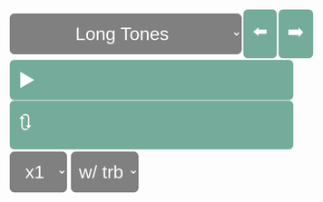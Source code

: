 <head>
    <style>
      img {
        height: auto;
        width: 100%;
        display: inline-block;
        margin-bottom: 0.5rem;
      }
      select {
        color: white;
        background-color: gray;
        font-family: arial;
        font-size: 2rem;
        border-radius: 0.5rem;
        height: 4.5rem;
        text-align: center;
        margin: 0.1rem;
      }
      #top {
        margin-bottom: 0.5rem;
        font-family: arial;
        font-size: 3rem;
        color: #75ab9a;
      }
      #exercises {
        display:flex;
        align-items: center;
        font-family: arial;
        font-size: 3rem;
      }
      #numberButton {
        font-family:Arial, Helvetica, sans-serif;
        font-size: 2rem;
        border-radius: 0.5rem;
        background-color: #75ab9a;
        color: white;
        padding: 1rem;
        margin: 0.1rem;
        text-decoration: none;
      }
      #transport {
        display: flex;
        align-items:center;
        flex-wrap: wrap;
      }
      #audioControl {
        display: flex;
        flex-wrap: wrap;
        align-items:center;
        margin-right:3rem;
      }
      #nav {
        display: flex;
      }
      #navButton {
        cursor: pointer;
        font-size: 2rem;
        border-radius: 0.5rem;
        background-color: #75ab9a;
        color: white;
        padding: 1rem;
        margin: 0.1rem;
        text-decoration: none;
      }
      #pad {
        height: 1440px;
      }
    </style>
  </head>
  <body onload="selectFunction()">
  <div id="exercises">
      <select id="exerciseSelect" onchange="selectFunction()">
        <option value="1-1-1">Long Tones</option>
        <option value="2-3-2">Tonguing</option>
        <option value="4-4-3">Embouchure Wake-Up Call</option>
        <option value="5-5-4">Lip Slurs</option>
        <option value="6-6-5">Flexibility</option>
        <option value="7-7-6">Triad Flexibility</option>
        <option value="8-8-7">Arpeggiated Flexibility</option>
        <option value="9-10-8">Open 5ths</option>
        <option value="11-11-9">Chromatic Flexibility</option>
        <option value="12-13-10">Major Scales</option>
        <option value="14-14-11">Upper Range</option>
        <option value="15-15-12">Warm Down</option>        
    </select>
      <div id="navButton" onclick="pagePrevious(); selectFunction();">⬅️</div>
      <div id="navButton" onclick="pageNext(); selectFunction();">➡️</div>
  </div>
  <div>
      <div id=navButton onclick=audioPlay()>▶️</div>
      <div id=navButton onclick=audioRestart()>🔃</div>
    <select id=pbr onchange=audioRate()>
      <option value='0.5' >x0.5</option>
      <option value='0.75'>x0.75</option>
      <option value='1' selected>x1</option>
    </select>
    <select id="demoToggle" onchange="selectFunction();">
      <option value="0">w/ trb</option>
      <option value="12">w/o trb</option>
    </select>
  </div>
    <audio id="track" preload='none'><source src=></audio>
    <div id="music"></div>
    <div id="pad"></div>
  <script>
      //BUTTONS//
      function pagePrevious() {
        var x = 
        document.getElementById("exerciseSelect").selectedIndex;
        document.getElementById("exerciseSelect").selectedIndex = x - 1;
        }
      function pageNext() {
        var x = 
        document.getElementById("exerciseSelect").selectedIndex;
        document.getElementById("exerciseSelect").selectedIndex = x + 1;
        }
      //PLAY//
      function audioPlay() {
        var z = document.getElementById("track");
        z.play();
        }
      //RESTART//
      function audioRestart() {
        var y = document.getElementById("track");   
        y.currentTime=0;
        y.pause();
        }
      //PLAYBACKRATE//
      //Needed '' in function call to read as id//
      function audioRate() {
        var r = document.getElementById("track");
        var v = document.getElementById("pbr").value;
        r.playbackRate = v;
      }
      //LOOP//
      const dir = "https://low-brass-assets.s3.us-west-1.amazonaws.com/";
      const fol = "15mwu-trombone/";
      const path = `${dir}${fol}`;
      function selectFunction() {
       let text1 = "";
       var l = document.getElementById("exerciseSelect").value;
       var n = document.getElementById("demoToggle").value;
       var demo = parseInt(n);
       const myArray = l.split("-");
       var h = myArray[0];
       var i = parseInt(h);
       var j = myArray[1];
       var num = parseInt(j);
       var f = myArray[2];
       var k = parseInt(f);
       var text2 = path + (k + demo) + ".mp3";
       for (; i <= num; i++) 
          {
          var img = "<img src=" + path + i + ".png>";
          text1 += img ;
        }
         document.getElementById("music").innerHTML = text1;
         document.getElementById("track").src = text2;
       }
  </script>
</body>